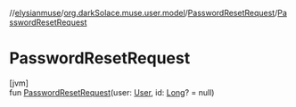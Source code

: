 //[elysianmuse](../../../index.md)/[org.darkSolace.muse.user.model](../index.md)/[PasswordResetRequest](index.md)/[PasswordResetRequest](-password-reset-request.md)

# PasswordResetRequest

[jvm]\
fun [PasswordResetRequest](-password-reset-request.md)(user: [User](../-user/index.md), id: [Long](https://kotlinlang.org/api/latest/jvm/stdlib/kotlin/-long/index.html)? = null)
